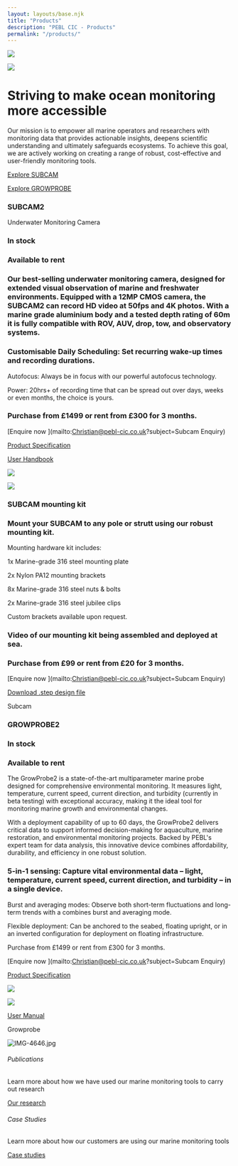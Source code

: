 ```yaml
---
layout: layouts/base.njk
title: "Products"
description: "PEBL CIC - Products"
permalink: "/products/"
---
```


![](https://static.wixstatic.com/media/cc8065_9d5a31ac7ed94d18a4514cf98fde592df000.jpg/v1/fill/w_147,h_83,al_c,q_80,usm_0.66_1.00_0.01,blur_2,enc_avif,quality_auto/cc8065_9d5a31ac7ed94d18a4514cf98fde592df000.jpg)

![](https://static.wixstatic.com/media/f41896_1ffeb0531a5047149b3ba0cde258553e~mv2.jpg/v1/fill/w_59,h_97,al_c,q_80,usm_0.66_1.00_0.01,blur_2,enc_avif,quality_auto/f41896_1ffeb0531a5047149b3ba0cde258553e~mv2.jpg)

# Striving to make ocean monitoring more accessible

Our mission is to empower all marine operators and researchers with monitoring data that provides actionable insights, deepens scientific understanding and ultimately safeguards ecosystems. To achieve this goal, we are actively working on creating a range of robust, cost-effective and user-friendly monitoring tools.

[Explore SUBCAM ](https://www.pebl-cic.co.uk/products)

[Explore GROWPROBE ](https://www.pebl-cic.co.uk/products)

### SUBCAM2

Underwater Monitoring Camera

### In stock

### Available to rent

### Our best-selling underwater monitoring camera, designed for extended visual observation of marine and freshwater environments. Equipped with a 12MP CMOS camera, the SUBCAM2 can record HD video at 50fps and 4K photos. With a marine grade aluminium body and a tested depth rating of 60m it is fully compatible with ROV, AUV, drop, tow, and observatory systems.

### Customisable Daily Scheduling: Set recurring wake-up times and recording durations.

Autofocus: Always be in focus with our powerful autofocus technology.

Power: 20hrs+ of recording time that can be spread out over days, weeks or even months, the choice is yours.

### Purchase from £1499 or rent from £300 for 3 months.

[Enquire now ](mailto:Christian@pebl-cic.co.uk?subject=Subcam Enquiry)

[Product Specification ](https://www.pebl-cic.co.uk/_files/ugd/cc8065_0870f84a69d44cc6965e9ef77e3a8bac.pdf)

[User Handbook ](https://www.pebl-cic.co.uk/_files/ugd/cc8065_e9728a3e51604f918f0aa039921790ec.pdf)

![](https://static.wixstatic.com/media/cc8065_0713afd930e94ca2a789c3a883cc1f5a~mv2.png/v1/fill/w_544,h_372,q_90,enc_avif,quality_auto/cc8065_0713afd930e94ca2a789c3a883cc1f5a~mv2.png)

![](https://static.wixstatic.com/media/cc8065_3dc0e81c1ff045a493a7438b7fc9e9df~mv2.png/v1/fill/w_544,h_372,fp_0.17_0.5,q_90,enc_avif,quality_auto/cc8065_3dc0e81c1ff045a493a7438b7fc9e9df~mv2.png)

### SUBCAM mounting kit

### Mount your SUBCAM to any pole or strutt using our robust mounting kit.

Mounting hardware kit includes:

1x Marine-grade 316 steel mounting plate

2x Nylon PA12 mounting brackets

8x Marine-grade 316 steel nuts & bolts

2x Marine-grade 316 steel jubilee clips

Custom brackets available upon request.

### Video of our mounting kit being assembled and deployed at sea.

### Purchase from £99 or rent from £20 for 3 months.

[Enquire now ](mailto:Christian@pebl-cic.co.uk?subject=Subcam Enquiry)

[Download .step design file ](https://drive.google.com/open?id=1IHgGbgbYqp118TKlSRfuw-vXrafsu6lO&usp=drive_fs)

Subcam

### GROWPROBE2

### In stock

### Available to rent

The GrowProbe2 is a state-of-the-art multiparameter marine probe designed for comprehensive environmental monitoring. It measures light, temperature, current speed, current direction, and turbidity (currently in beta testing) with exceptional accuracy, making it the ideal tool for monitoring marine growth and environmental changes.

With a deployment capability of up to 60 days, the GrowProbe2 delivers critical data to support informed decision-making for aquaculture, marine restoration, and environmental monitoring projects. Backed by PEBL's expert team for data analysis, this innovative device combines affordability, durability, and efficiency in one robust solution.

### 5-in-1 sensing: Capture vital environmental data – light, temperature, current speed, current direction, and turbidity – in a single device.

Burst and averaging modes: Observe both short-term fluctuations and long-term trends with a combines burst and averaging mode.

Flexible deployment: Can be anchored to the seabed, floating upright, or in an inverted configuration for deployment on floating infrastructure.

Purchase from £1499 or rent from £300 for 3 months.

[Enquire now ](mailto:Christian@pebl-cic.co.uk?subject=Subcam Enquiry)

[Product Specification ](https://www.pebl-cic.co.uk/_files/ugd/f41896_db2d715437a94948b3d3ba99d6b81047.pdf)

![](https://static.wixstatic.com/media/cc8065_a8ab6629a0f2402aa0af88dac1fb3e7c~mv2.png/v1/fill/w_540,h_426,q_90,enc_avif,quality_auto/cc8065_a8ab6629a0f2402aa0af88dac1fb3e7c~mv2.png)

![](https://static.wixstatic.com/media/cc8065_53c25d043f3640e296925059039c6b76~mv2.jpg/v1/fill/w_540,h_426,q_90,enc_avif,quality_auto/cc8065_53c25d043f3640e296925059039c6b76~mv2.jpg)

[User Manual ](https://www.pebl-cic.co.uk/_files/ugd/cc8065_c0788f8fb6314f7987e919963dc8293c.pdf)

Growprobe

![IMG-4646.jpg](https://static.wixstatic.com/media/cc8065_0d5d1c7d7bab4e858585fe3a814e11fb~mv2.jpg/v1/fill/w_101,h_76,al_c,q_80,usm_0.66_1.00_0.01,blur_2,enc_avif,quality_auto/cc8065_0d5d1c7d7bab4e858585fe3a814e11fb~mv2.jpg)

###### Publications

Learn more about how we have used our marine monitoring tools to carry out research

[Our research ](https://www.biorxiv.org/content/10.1101/2024.02.15.580450v1)

###### Case Studies

Learn more about how our customers are using our marine monitoring tools

[Case studies ](https://www.pebl-cic.co.uk/_files/ugd/f41896_cca000e7f10b407da5063f5ca2a7055b.pdf)
